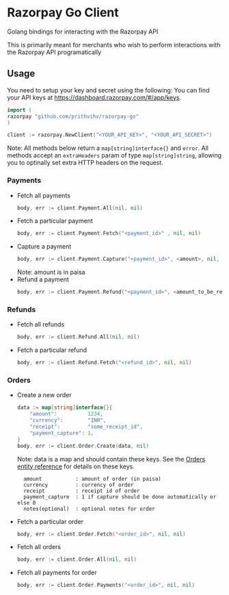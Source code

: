 # Razorpay Go Client

Golang bindings for interacting with the Razorpay API

This is primarily meant for merchants who wish to perform interactions with the Razorpay API programatically

## Usage
You need to setup your key and secret using the following:
You can find your API keys at <https://dashboard.razorpay.com/#/app/keys>.

```go
import (
razorpay "github.com/prithvihv/razorpay-go"
)

client := razorpay.NewClient("<YOUR_API_KEY>", "<YOUR_API_SECRET>")

```

Note: All methods below return a `map[string]interface{}` and `error`. All methods accept an `extraHeaders` param of type `map[string]string`, allowing you to optinally set extra HTTP headers on the request.

### Payments

- Fetch all payments
    ```go
    body, err := client.Payment.All(nil, nil)
    ```
- Fetch a particular payment
    ```go
    body, err := client.Payment.Fetch("<payment_id>" , nil, nil)
    ```
- Capture a payment
    ```go
    body, err := client.Payment.Capture("<payment_id>", <amount>, nil, nil)
    ```
    Note: amount is in paisa
- Refund a payment
    ```go
    body, err := client.Payment.Refund("<payment_id>", <amount_to_be_refunded>, nil, nil)
    ```

### Refunds
- Fetch all refunds
    ```go
    body, err := client.Refund.All(nil, nil)
    ```
- Fetch a particular refund
    ```go
    body, err := client.Refund.Fetch("<refund_id>", nil, nil)
    ```

### Orders
- Create a new order

    ```go
    data := map[string]interface{}{
        "amount":          1234,
        "currency":        "INR",
        "receipt":         "some_receipt_id",
        "payment_capture": 1,
    }
    body, err := client.Order.Create(data, nil)
    ```
    Note: data is a map and should contain these keys. See the [Orders entity reference](https://razorpay.com/docs/api/orders/#order-entity) for details on these keys.

        amount           : amount of order (in paisa)
        currency         : currency of order
        receipt          : receipt id of order
        payment_capture  : 1 if capture should be done automatically or else 0
        notes(optional)  : optional notes for order

- Fetch a particular order
    ```go
    body, err := client.Order.Fetch("<order_id>", nil, nil)
    ```
- Fetch all orders
    ```go
    body, err := client.Order.All(nil, nil)
    ```
- Fetch all payments for order
    ```go
    body, err := client.Order.Payments("<order_id>", nil, nil)
    ```
